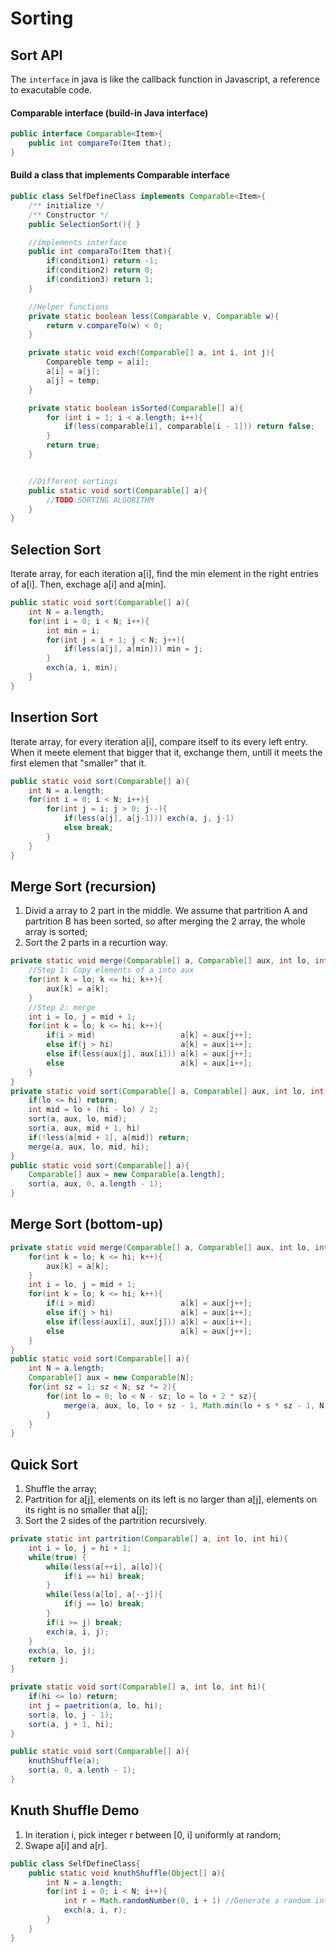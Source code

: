 # Sorting
## Sort API
The ```interface``` in java is like the callback function in Javascript, a reference to exacutable code.
#### Comparable interface (build-in Java interface)
```java
public interface Comparable<Item>{ 
    public int compareTo(Item that); 
}
```
#### Build a class that implements Comparable interface
```java
public class SelfDefineClass implements Comparable<Item>{
    /** initialize */
    /** Constructor */
    public SelectionSort(){ }

    //implements interface
    public int comparaTo(Item that){
        if(condition1) return -1;
        if(condition2) return 0;
        if(condition3) return 1;
    }

    //Helper functions
    private static boolean less(Comparable v, Comparable w){ 
        return v.compareTo(w) < 0; 
    }

    private static void exch(Comparable[] a, int i, int j){
        Compareble temp = a[i];
        a[i] = a[j];
        a[j] = temp;
    }

    private static boolean isSorted(Comparable[] a){
        for (int i = 1; i < a.length; i++){ 
            if(less(comparable[i], comparable[i - 1])) return false; 
        }
        return true;
    }


    //Different sortings
    public static void sort(Comparable[] a){
        //TODO:SORTING ALGORITHM
    }
}
```
## Selection Sort
Iterate array, for each iteration a[i], find the min element in the right entries of a[i]. Then, exchage a[i] and a[min].
```java
public static void sort(Comparable[] a){
    int N = a.length;
    for(int i = 0; i < N; i++){
        int min = i;
        for(int j = i + 1; j < N; j++){
            if(less(a[j], a[min])) min = j;
        }
        exch(a, i, min);
    }
}
```
## Insertion Sort
Iterate array, for every iteration a[i], compare itself to its every left entry. When it meete element that bigger that it, exchange them, untill it meets the first elemen that "smaller" that it.
```java
public static void sort(Comparable[] a){
    int N = a.length;
    for(int i = 0; i < N; i++){
        for(int j = i; j > 0; j--){
            if(less(a[j], a[j-1])) exch(a, j, j-1)
            else break;
        }
    }
}
```
## Merge Sort (recursion)
1. Divid a array to 2 part in the middle. We assume that partrition A and partrition B has been sorted, so after merging the 2 array, the whole array is sorted;
2. Sort the 2 parts in a recurtion way.
```java
private static void merge(Comparable[] a, Comparable[] aux, int lo, int mid, int hi){
    //Step 1: Copy elements of a into aux
    for(int k = lo; k <= hi; k++){
        aux[k] = a[k];
    }
    //Step 2: merge
    int i = lo, j = mid + 1;
    for(int k = lo; k <= hi; k++){
        if(i > mid)                   a[k] = aux[j++];
        else if(j > hi)               a[k] = aux[i++];
        else if(less(aux[j], aux[i])) a[k] = aux[j++];
        else                          a[k] = aux[i++];
    }
}
private static void sort(Comparable[] a, Comparable[] aux, int lo, int hi){
    if(lo <= hi) return;
    int mid = lo + (hi - lo) / 2;
    sort(a, aux, lo, mid);
    sort(a, aux, mid + 1, hi)
    if(!less(a[mid + 1], a[mid]) return;
    merge(a, aux, lo, mid, hi);
}
public static void sort(Comparable[] a){
    Comparable[] aux = new Comparable[a.length];
    sort(a, aux, 0, a.length - 1);
}
```
## Merge Sort (bottom-up)
```Java
private static void merge(Comparable[] a, Comparable[] aux, int lo, int mid, int hi){
    for(int k = lo; k <= hi; k++){
        aux[k] = a[k];
    }
    int i = lo, j = mid + 1;
    for(int k = lo; k <= hi; k++){
        if(i > mid)                   a[k] = aux[j++];
        else if(j > hi)               a[k] = aux[i++];
        else if(less(aux[i], aux[j])) a[k] = aux[i++];
        else                          a[k] = aux[j++];
    }
}
public static void sort(Comparable[] a){
    int N = a.length;
    Comparable[] aux = new Comparable[N];
    for(int sz = 1; sz < N; sz *= 2){
        for(int lo = 0; lo < N - sz; lo = lo + 2 * sz){
            merge(a, aux, lo, lo + sz - 1, Math.min(lo + s * sz - 1, N - 1));
        }
    }
}
```
## Quick Sort
1. Shuffle the array;
2. Partrition for a[j], elements on its left is no larger than a[j], elements on its right is no smaller that a[j];
3. Sort the 2 sides of the partrition recursively.
```java
private static int partrition(Comparable[] a, int lo, int hi){
    int i = lo, j = hi + 1;
    while(true) {
        while(less(a[++i], a[lo]){
            if(i == hi) break;
        }
        while(less(a[lo], a[--j]){
            if(j == lo) break;
        }
        if(i >= j) break;
        exch(a, i, j);
    }
    exch(a, lo, j);
    return j;
}

private static void sort(Comparable[] a, int lo, int hi){
    if(hi <= lo) return;
    int j = paetrition(a, lo, hi);
    sort(a, lo, j - 1);
    sort(a, j + 1, hi);
}

public static void sort(Comparable[] a){
    knuthShuffle(a);
    sort(a, 0, a.lenth - 1);
}

```
## Knuth Shuffle Demo
1. In iteration i, pick integer r between [0, i] uniformly at random;
2. Swape a[i] and a[r].
```java
public class SelfDefineClass{
    public static void knuthShuffle(Object[] a){
        int N = a.length;
        for(int i = 0; i < N; i++){
            int r = Math.randomNumber(0, i + 1) //Generate a random integer within [0, i]
            exch(a, i, r);
        }
    }
}
```
